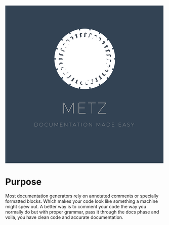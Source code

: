 ![](metz.png)

# Purpose
Most documentation generators rely on annotated comments or specially formatted blocks. Which makes your code look like something a machine might spew out.
A better way is to comment your code the way you normally do but with proper grammar, pass it through the docs phase and voila, you have clean code and accurate documentation.